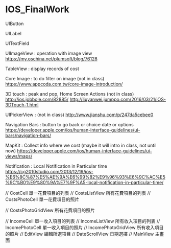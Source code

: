 # IOS_FinalWork

UIButton

UILabel

UITextField


UIImageView : operation with image view 
https://my.oschina.net/plumsoft/blog/76128

TableView : display records of cost

Core Image : to do filter on image (not in class)
https://www.appcoda.com.tw/core-image-introduction/



3D touch : peak and pop, Home Screen Actions (not in class)
http://ios.jobbole.com/82885/
http://liuyanwei.jumppo.com/2016/03/21/iOS-3DTouch-1.html


UIPickerView : (not in class)
http://www.jianshu.com/p/247da5cebee0

Navigation Bars : button to go back or choice date or options
https://developer.apple.com/ios/human-interface-guidelines/ui-bars/navigation-bars/

MapKit : Collect info where we cost (maybe it will intro in class, not until now)
https://developer.apple.com/ios/human-interface-guidelines/ui-views/maps/

Notification : Local Notification in Particular time
https://cg2010studio.com/2013/12/19/ios-%E6%8C%87%E5%AE%9A%E6%99%82%E9%96%93%E6%9C%AC%E5%9C%B0%E9%80%9A%E7%9F%A5-local-notification-in-particular-time/


// CostCell 單一花費項目的列表 
// CostsListView 所有花費項目的列表
// CostsPhotoCell 單一花費項目的照片

// CostsPhotoGridView 所有花費項目的照片

// IncomeCell 單一收入項目的列表
// IncomeListView 所有收入項目的列表
// IncomePhotoCell 單一收入項目的照片
// IncomePhotoGridView 所有收入項目的照片
// EditView 編輯所選項目
// DateScrollView 日期選擇
// MainView 主畫面

